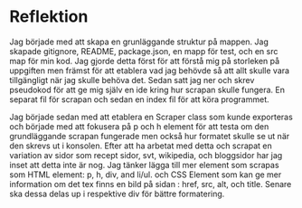 # Reflektion

Jag började med att skapa en grunläggande struktur på mappen. Jag skapade gitignore, README, package.json, en mapp för test, och en src map för min kod. Jag gjorde detta först för att förstå mig på storleken på uppgiften men främst för att etablera vad jag behövde så att allt skulle vara tillgängligt när jag skulle behöva det. Sedan satt jag ner och skrev pseudokod för att ge mig själv en ide kring hur scrapan skulle fungera. En separat fil för scrapan och sedan en index fil för att köra programmet.

Jag började sedan med att etablera en Scraper class som kunde exporteras och började med att fokusera på p och h element för att testa om den grundläggande scrapan fungerade men också hur formatet skulle se ut när den skrevs ut i konsolen. Efter att ha arbetat med detta och scrapat en variation av sidor som recept sidor, svt, wikipedia, och bloggsidor har jag inset att detta inte är nog. Jag tänker lägga till mer element som scrapas som HTML element: p, h, div, and li/ul.
och CSS Element som kan ge mer information om det tex finns en bild på sidan : href, src, alt, och title. Senare ska dessa delas up i respektive div för bättre formatering. 

